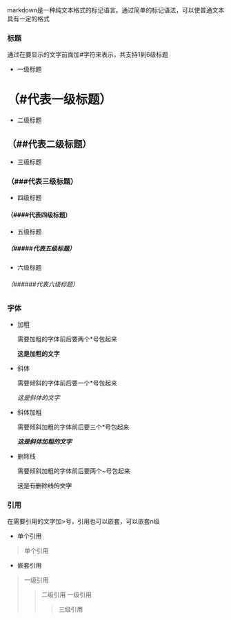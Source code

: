 
markdown是一种纯文本格式的标记语言。通过简单的标记语法，可以使普通文本具有一定的格式

### 标题

通过在要显示的文字前面加#字符来表示，共支持1到6级标题

- 一级标题

# （#代表一级标题）

- 二级标题

## （##代表二级标题）

- 三级标题

### （###代表三级标题）

- 四级标题

#### （####代表四级标题）

- 五级标题

##### （#####代表五级标题）

- 六级标题

###### （######代表六级标题）

### 字体

- 加粗

    需要加粗的字体前后要两个*号包起来

    **这是加粗的文字**

- 斜体

    需要倾斜的字体前后要一个*号包起来

    *这是斜体的文字*

- 斜体加粗

    需要倾斜加粗的字体前后要三个*号包起来

    ***这是斜体加粗的文字***

- 删除线

    需要倾斜加粗的字体前后要两个~号包起来

    ~~这是有删除线的文字~~

### 引用

在需要引用的文字加>号，引用也可以嵌套，可以嵌套n级

- 单个引用
  
> 单个引用

- 嵌套引用
  
> 一级引用
>> 二级引用
> 一级引用
>>> 三级引用
  





